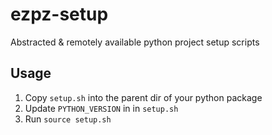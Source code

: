 # ezpz-setup
Abstracted &amp; remotely available python project setup scripts

## Usage
1. Copy `setup.sh` into the parent dir of your python package
2. Update `PYTHON_VERSION` in in `setup.sh`
3. Run `source setup.sh`
